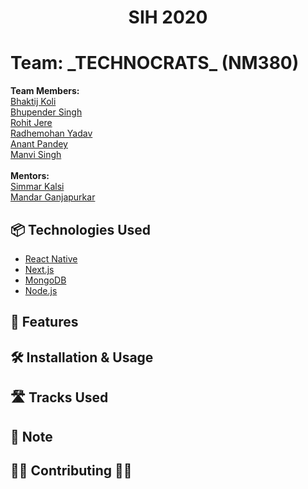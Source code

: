 <h1 align="center">SIH 2020</h1>

<h1 align="left">Team: _TECHNOCRATS_ (NM380)</h1>

<p>
  <b> Team Members: </b>
  <br>
  <a href="https://github.com/bhaktijkoli/">Bhaktij Koli</a>
  <br>
  <a href="https://github.com/localhoax/">Bhupender Singh</a>
  <br>
  <a href="https://github.com/RohitJere/">Rohit Jere</a>
  <br>
  <a href="https://github.com/radhemky/">Radhemohan Yadav</a>
  <br>
  <a href="https://github.com/data-whisperer/">Anant Pandey</a>
  <br>
  <a href="https://github.com/singhmanvi252/">Manvi Singh</a>
  <br>
  <br>
  <b> Mentors: </b>
  <br>
  <a href="https://github.com/gyr0tron/">Simmar Kalsi</a>
  <br>
  <a href="https://github.com/way2mandar/">Mandar Ganjapurkar</a>
  <br>  
</p>
  
## 📦 Technologies Used

- [React Native](https://reactnative.com/)
- [Next.js](https://nextjs.org/)
- [MongoDB](https://mongodb.com/)
- [Node.js](https://nodejs.org/)

  
## 🌟 Features
  
## 🛠 Installation & Usage
  
## 🛣️ Tracks Used

## 📝 Note

## 👩‍💻 Contributing 👨‍💻
